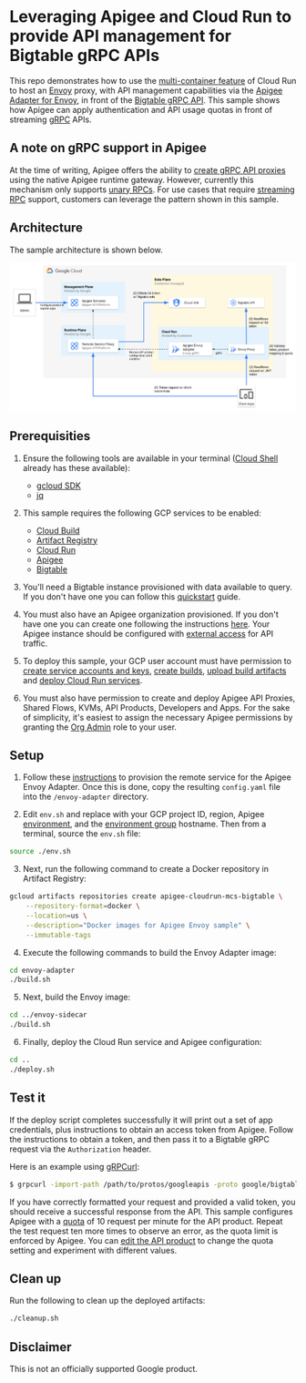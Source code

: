 # Leveraging Apigee and Cloud Run to provide API management for Bigtable gRPC APIs

This repo demonstrates how to use the [multi-container feature](https://cloud.google.com/run/docs/deploying#sidecars) of Cloud Run to host an [Envoy](https://www.envoyproxy.io/) proxy, with API management capabilities via the [Apigee Adapter for Envoy](https://cloud.google.com/apigee/docs/api-platform/envoy-adapter/latest/concepts), in front of the [Bigtable gRPC API](https://cloud.google.com/bigtable/docs/reference/data/rpc). This sample shows how Apigee can apply authentication and API usage quotas in front of streaming [gRPC](https://grpc.io/) APIs.

## A note on gRPC support in Apigee

At the time of writing, Apigee offers the ability to [create gRPC API proxies](https://cloud.google.com/apigee/docs/api-platform/fundamentals/build-simple-api-proxy#creating-grpc-api-proxies) using the native Apigee runtime gateway. However, currently this mechanism only supports [unary RPCs](https://grpc.io/docs/what-is-grpc/core-concepts/#unary-rpc). For use cases that require [streaming RPC](https://grpc.io/docs/what-is-grpc/core-concepts/#server-streaming-rpc) support, customers can leverage the pattern shown in this sample.

## Architecture

The sample architecture is shown below.

<p align="center">
<img src="architecture.png"  alt="Sample Architecture" />
</p>

## Prerequisities

1. Ensure the following tools are available in your terminal ([Cloud Shell](https://cloud.google.com/shell) already has these available):
    * [gcloud SDK](https://cloud.google.com/sdk/docs/install)
    * [jq](https://jqlang.github.io/jq/)

2. This sample requires the following GCP services to be enabled:
    * [Cloud Build](https://cloud.google.com/build)
    * [Artifact Registry](https://cloud.google.com/artifact-registry)
    * [Cloud Run](https://cloud.google.com/run)
    * [Apigee](https://cloud.google.com/apigee)
    * [Bigtable](https://cloud.google.com/bigtable)

3. You'll need a Bigtable instance provisioned with data available to query. If you don't have one you can follow this [quickstart](https://cloud.google.com/bigtable/docs/create-instance-write-data-cbt-cli) guide.

4. You must also have an Apigee organization provisioned.  If you don't have one you can create one following the instructions [here](https://cloud.google.com/apigee/docs/api-platform/get-started/provisioning-intro). Your Apigee instance should be configured with [external access](https://cloud.google.com/apigee/docs/api-platform/get-started/configure-routing#external-access) for API traffic.

5. To deploy this sample, your GCP user account must have permission to [create service accounts and keys](https://cloud.google.com/iam/docs/understanding-roles#service-accounts-roles), [create builds](https://cloud.google.com/iam/docs/understanding-roles#cloudbuild.builds.editor), [upload build artifacts](https://cloud.google.com/iam/docs/understanding-roles#artifact-registry-roles) and [deploy Cloud Run services](https://cloud.google.com/iam/docs/understanding-roles#run.developer). 

6. You must also have permission to create and deploy Apigee API Proxies, Shared Flows, KVMs, API Products, Developers and Apps. For the sake of simplicity, it's easiest to assign the necessary Apigee permissions by granting the [Org Admin](https://cloud.google.com/apigee/docs/api-platform/system-administration/apigee-roles#apigee-specific-roles) role to your user.

## Setup

1. Follow these [instructions](https://cloud.google.com/apigee/docs/api-platform/envoy-adapter/v2.0.x/example-apigee#provision-apigee) to provision the remote service for
the Apigee Envoy Adapter. Once this is done, copy the resulting `config.yaml` file into the `/envoy-adapter`
directory.

2. Edit `env.sh` and replace with your GCP project ID, region, Apigee [environment](https://cloud.google.com/apigee/docs/api-platform/fundamentals/environments-working-with), and the [environment group](https://cloud.google.com/apigee/docs/api-platform/fundamentals/environmentgroups-working-with) hostname. Then from a terminal, source the `env.sh` file:
```bash
source ./env.sh
```

3. Next, run the following command to create a Docker repository in Artifact Registry:
```bash
gcloud artifacts repositories create apigee-cloudrun-mcs-bigtable \
    --repository-format=docker \
    --location=us \
    --description="Docker images for Apigee Envoy sample" \
    --immutable-tags
```

4. Execute the following commands to build the Envoy Adapter image:
```bash
cd envoy-adapter
./build.sh
```

5. Next, build the Envoy image:
```bash
cd ../envoy-sidecar
./build.sh
```

6. Finally, deploy the Cloud Run service and Apigee configuration:
```bash
cd ..
./deploy.sh
```

## Test it
If the deploy script completes successfully it will print out a set of app credentials, plus instructions to obtain an access token from Apigee.  Follow the instructions to obtain a token, and then pass it to a Bigtable gRPC request via the `Authorization` header.

Here is an  example using [gRPCurl](https://github.com/fullstorydev/grpcurl):

```bash
$ grpcurl -import-path /path/to/protos/googleapis -proto google/bigtable/v2/bigtable.proto -d '{"table_name": "projects/someproject/instances/someinstance/tables/sometable"}' -H "Authorization: Bearer $TOKEN" $RUN_DOMAIN:443 google.bigtable.v2.Bigtable/ReadRows
```

If you have correctly formatted your request and provided a valid token, you should receive a successful response from the API.  This sample configures Apigee with a [quota](https://cloud.google.com/apigee/docs/api-platform/publish/what-api-product#quotas) of 10 request per minute for the API product. Repeat the test request ten more times to observe an error, as the quota limit is enforced by Apigee. You can [edit the API product](https://cloud.google.com/apigee/docs/api-platform/publish/create-api-products#edit) to change the quota setting and experiment with different values.

## Clean up

Run the following to clean up the deployed artifacts:
```bash
./cleanup.sh
```

## Disclaimer

This is not an officially supported Google product.